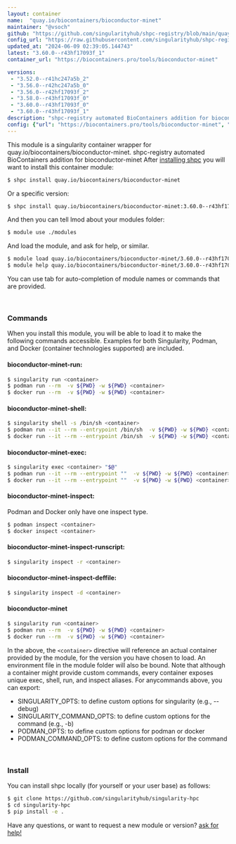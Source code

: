 ```yaml
---
layout: container
name:  "quay.io/biocontainers/bioconductor-minet"
maintainer: "@vsoch"
github: "https://github.com/singularityhub/shpc-registry/blob/main/quay.io/biocontainers/bioconductor-minet/container.yaml"
config_url: "https://raw.githubusercontent.com/singularityhub/shpc-registry/main/quay.io/biocontainers/bioconductor-minet/container.yaml"
updated_at: "2024-06-09 02:39:05.144743"
latest: "3.60.0--r43hf17093f_1"
container_url: "https://biocontainers.pro/tools/bioconductor-minet"

versions:
 - "3.52.0--r41hc247a5b_2"
 - "3.56.0--r42hc247a5b_0"
 - "3.56.0--r42hf17093f_2"
 - "3.58.0--r43hf17093f_0"
 - "3.60.0--r43hf17093f_0"
 - "3.60.0--r43hf17093f_1"
description: "shpc-registry automated BioContainers addition for bioconductor-minet"
config: {"url": "https://biocontainers.pro/tools/bioconductor-minet", "maintainer": "@vsoch", "description": "shpc-registry automated BioContainers addition for bioconductor-minet", "latest": {"3.60.0--r43hf17093f_1": "sha256:8940f0441b850cb022e824dd5ff3cfb9669f66d9f650132fdeef09255a7a9de1"}, "tags": {"3.52.0--r41hc247a5b_2": "sha256:4181941308d592f74492ee9f275e3eb0ef8871167bf5c03c35c691141aefaab9", "3.56.0--r42hc247a5b_0": "sha256:6a7b549554de48e108b28b47f0606faf996ead45dc6e490a229af7d2184b19ac", "3.56.0--r42hf17093f_2": "sha256:72e65e2314026167155bde2c4aad00256c0a737ed6a78bf6b3745bc14b90c3a1", "3.58.0--r43hf17093f_0": "sha256:4221e4a8090bac6e8c9dc5bb94ae11411765ef654aa0bd863d6ed22993f50035", "3.60.0--r43hf17093f_0": "sha256:5f186b4247464ef8089e0f399cd2f64db5c81982314f1eff35dc1e4f92eda426", "3.60.0--r43hf17093f_1": "sha256:8940f0441b850cb022e824dd5ff3cfb9669f66d9f650132fdeef09255a7a9de1"}, "docker": "quay.io/biocontainers/bioconductor-minet"}
---
```


This module is a singularity container wrapper for quay.io/biocontainers/bioconductor-minet.
shpc-registry automated BioContainers addition for bioconductor-minet
After [installing shpc](#install) you will want to install this container module:


```bash
$ shpc install quay.io/biocontainers/bioconductor-minet
```

Or a specific version:

```bash
$ shpc install quay.io/biocontainers/bioconductor-minet:3.60.0--r43hf17093f_1
```

And then you can tell lmod about your modules folder:

```bash
$ module use ./modules
```

And load the module, and ask for help, or similar.

```bash
$ module load quay.io/biocontainers/bioconductor-minet/3.60.0--r43hf17093f_1
$ module help quay.io/biocontainers/bioconductor-minet/3.60.0--r43hf17093f_1
```

You can use tab for auto-completion of module names or commands that are provided.

<br>

### Commands

When you install this module, you will be able to load it to make the following commands accessible.
Examples for both Singularity, Podman, and Docker (container technologies supported) are included.

#### bioconductor-minet-run:

```bash
$ singularity run <container>
$ podman run --rm  -v ${PWD} -w ${PWD} <container>
$ docker run --rm  -v ${PWD} -w ${PWD} <container>
```

#### bioconductor-minet-shell:

```bash
$ singularity shell -s /bin/sh <container>
$ podman run --it --rm --entrypoint /bin/sh  -v ${PWD} -w ${PWD} <container>
$ docker run --it --rm --entrypoint /bin/sh  -v ${PWD} -w ${PWD} <container>
```

#### bioconductor-minet-exec:

```bash
$ singularity exec <container> "$@"
$ podman run --it --rm --entrypoint ""  -v ${PWD} -w ${PWD} <container> "$@"
$ docker run --it --rm --entrypoint ""  -v ${PWD} -w ${PWD} <container> "$@"
```

#### bioconductor-minet-inspect:

Podman and Docker only have one inspect type.

```bash
$ podman inspect <container>
$ docker inspect <container>
```

#### bioconductor-minet-inspect-runscript:

```bash
$ singularity inspect -r <container>
```

#### bioconductor-minet-inspect-deffile:

```bash
$ singularity inspect -d <container>
```



#### bioconductor-minet

```bash
$ singularity run <container>
$ podman run --rm  -v ${PWD} -w ${PWD} <container>
$ docker run --rm  -v ${PWD} -w ${PWD} <container>
```


In the above, the `<container>` directive will reference an actual container provided
by the module, for the version you have chosen to load. An environment file in the
module folder will also be bound. Note that although a container
might provide custom commands, every container exposes unique exec, shell, run, and
inspect aliases. For anycommands above, you can export:

 - SINGULARITY_OPTS: to define custom options for singularity (e.g., --debug)
 - SINGULARITY_COMMAND_OPTS: to define custom options for the command (e.g., -b)
 - PODMAN_OPTS: to define custom options for podman or docker
 - PODMAN_COMMAND_OPTS: to define custom options for the command

<br>

### Install

You can install shpc locally (for yourself or your user base) as follows:

```bash
$ git clone https://github.com/singularityhub/singularity-hpc
$ cd singularity-hpc
$ pip install -e .
```

Have any questions, or want to request a new module or version? [ask for help!](https://github.com/singularityhub/singularity-hpc/issues)